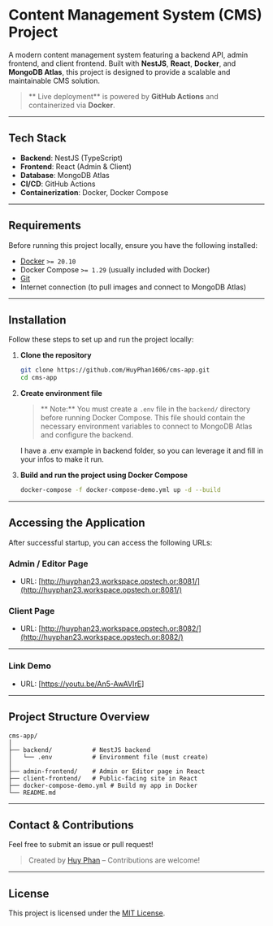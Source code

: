 # Content Management System (CMS) Project

A modern content management system featuring a backend API, admin frontend, and client frontend. Built with **NestJS**, **React**, **Docker**, and **MongoDB Atlas**, this project is designed to provide a scalable and maintainable CMS solution.

> ** Live deployment** is powered by **GitHub Actions** and containerized via **Docker**.

---

## Tech Stack

-   **Backend**: NestJS (TypeScript)
-   **Frontend**: React (Admin & Client)
-   **Database**: MongoDB Atlas
-   **CI/CD**: GitHub Actions
-   **Containerization**: Docker, Docker Compose

---

## Requirements

Before running this project locally, ensure you have the following installed:

-   [Docker](https://www.docker.com/get-started) `>= 20.10`
-   Docker Compose `>= 1.29` (usually included with Docker)
-   [Git](https://git-scm.com/)
-   Internet connection (to pull images and connect to MongoDB Atlas)

---

## Installation

Follow these steps to set up and run the project locally:

1. **Clone the repository**

    ```bash
    git clone https://github.com/HuyPhan1606/cms-app.git
    cd cms-app
    ```

2. **Create environment file**

    > ** Note:** You must create a `.env` file in the `backend/` directory before running Docker Compose. This file should contain the necessary environment variables to connect to MongoDB Atlas and configure the backend.

    I have a .env example in backend folder, so you can leverage it and fill in your infos to make it run.

3. **Build and run the project using Docker Compose**
    ```bash
    docker-compose -f docker-compose-demo.yml up -d --build
    ```

---

## Accessing the Application

After successful startup, you can access the following URLs:

### Admin / Editor Page

-   URL: [http://huyphan23.workspace.opstech.or:8081/](http://huyphan23.workspace.opstech.or:8081/)

### Client Page

-   URL: [http://huyphan23.workspace.opstech.or:8082/](http://huyphan23.workspace.opstech.or:8082/)

---

### Link Demo

-   URL: [https://youtu.be/An5-AwAVIrE]

---

## Project Structure Overview

```
cms-app/
│
├── backend/           # NestJS backend
│   └── .env           # Environment file (must create)
│
├── admin-frontend/    # Admin or Editor page in React
├── client-frontend/   # Public-facing site in React
├── docker-compose-demo.yml # Build my app in Docker
└── README.md
```

---

## Contact & Contributions

Feel free to submit an issue or pull request!

> Created by [Huy Phan](https://github.com/HuyPhan1606) – Contributions are welcome!

---

## License

This project is licensed under the [MIT License](LICENSE).
